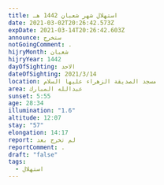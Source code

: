 ```yaml
---
title: استهلال شهر شعبان 1442 هـ
date: 2021-03-02T20:26:42.573Z
expDate: 2021-03-14T20:26:42.603Z
announce: ستخرج
notGoingComment: .
hijryMonth: شعبان
hijryYear: 1442
dayOfSighting: الاحد
dateOfSighting: 2021/3/14
location: مسجد الصديقة الزهراء عليها السلام
area: عبدالله المبارك
sunset: 5:55
age: 28:34
illumination: "1.6"
altitude: 12:07
stay: "57"
elongation: 14:17
report: لم تخرج بعد
reportComment: .
draft: "false"
tags:
  - استهلال
---
```

